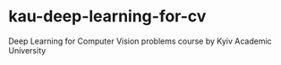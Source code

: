 # kau-deep-learning-for-cv
Deep Learning for Computer Vision problems course by Kyiv Academic University

